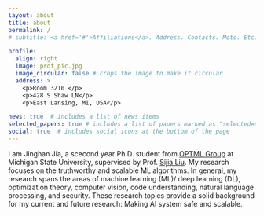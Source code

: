 ```yaml
---
layout: about
title: about
permalink: /
# subtitle: <a href='#'>Affiliations</a>. Address. Contacts. Moto. Etc.

profile:
  align: right
  image: prof_pic.jpg
  image_circular: false # crops the image to make it circular
  address: >
    <p>Room 3210 </p>
    <p>428 S Shaw LN</p>
    <p>East Lansing, MI, USA</p>

news: true  # includes a list of news items
selected_papers: true # includes a list of papers marked as "selected={true}"
social: true  # includes social icons at the bottom of the page
---
```


I am Jinghan Jia, a scecond year Ph.D. student from [OPTML Group](https://www.optml-group.com/) at Michigan State University, supervised by Prof. [Sijia Liu](https://lsjxjtu.github.io/). My research focuses on the truthworthy and scalable ML algorithms. In general, my research spans the areas of machine learning (ML)/ deep learning (DL), optimization theory, computer vision, code understanding, natural language processing, and security. These research topics provide a solid background for my current and future research: Making AI system safe and scalable.  
